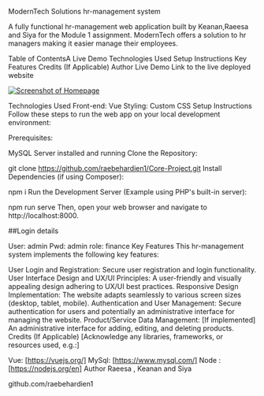 ModernTech Solutions hr-management system

A fully functional hr-management web application built by Keanan,Raeesa and Siya for the Module 1 assignment. ModernTech offers a solution to hr managers making it easier manage their employees.

Table of ContentsA
Live Demo
Technologies Used
Setup Instructions
Key Features
Credits (If Applicable)
Author
Live Demo
Link to the live deployed website

[![Screenshot of Homepage](https://github.com/raebehardien1/images/blob/b1abeb2ea05f276082342636c216bc485895d5b1/Screenshot%202025-04-08%20142709.png)](https://hr-system-github-io.vercel.app/)

Technologies Used
Front-end: Vue
Styling: Custom CSS
Setup Instructions
Follow these steps to run the web app on your local development environment:

Prerequisites:

MySQL Server installed and running
Clone the Repository:

git clone https://github.com/raebehardien1/Core-Project.git
Install Dependencies (if using Composer):

npm i
Run the Development Server (Example using PHP's built-in server):

npm run serve 
Then, open your web browser and navigate to http://localhost:8000.

##Login details

User: admin
Pwd: admin
role: finance
Key Features
This hr-management system implements the following key features:

User Login and Registration: Secure user registration and login functionality.
User Interface Design and UX/UI Principles: A user-friendly and visually appealing design adhering to UX/UI best practices.
Responsive Design Implementation: The website adapts seamlessly to various screen sizes (desktop, tablet, mobile).
Authentication and User Management: Secure authentication for users and potentially an administrative interface for managing the website.
Product/Service Data Management: [If implemented] An administrative interface for adding, editing, and deleting products.
Credits (If Applicable)
[Acknowledge any libraries, frameworks, or resources used, e.g.:]

Vue: [https://vuejs.org/]
MySql: [https://www.mysql.com/]
Node : [https://nodejs.org/en]
Author
 Raeesa , Keanan and Siya

github.com/raebehardien1
